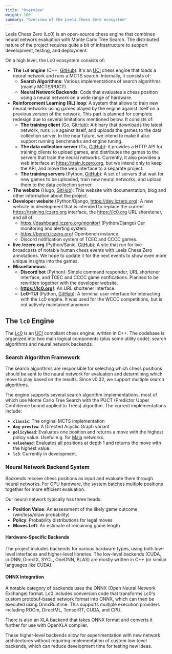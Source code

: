 ```yaml
---
title: "Overview"
weight: 100
summary: "Overview of the Leela Chess Zero ecosystem"
---
```


Leela Chess Zero (Lc0) is an open-source chess engine that combines neural
network evaluation with Monte Carlo Tree Search. The distributed nature of the
project requires quite a bit of infrastructure to support development, testing,
and deployment.

On a high level, the Lc0 ecosystem consists of:

* **The `lc0` engine** (C++, [GitHub](https://github.com/LeelaChessZero/lc0)):
  It's an [UCI](https://en.wikipedia.org/wiki/Universal_Chess_Interface) chess
  engine that loads a neural network and runs a MCTS search. Internally, it
  consists of:
  * **Search Algorithms**: Various implementations of search algorithms (mainly
    MCTS/PUCT).
  * **Neural Network Backends**: Code that evaluates a chess position using a
    neural network on a wide range of hardware.
* **Reinforcement Learning (RL) loop**: A system that allows to train new neural
  networks using games played by the engine against itself on a previous version
  of the network. This part is planned for complete redesign due to several
  limitations mentioned below. It consists of:
  * **The training client** (Go,
    [GitHub](https://github.com/LeelaChessZero/lczero-client)): A binary that
    downloads the latest network, runs `lc0` against itself, and uploads the
    games to the data collection server. In the near future, we intend to make
    it also support running benchmarks and engine tuning.
  * **The data collection server** (Go,
    [GitHub](https://github.com/LeelaChessZero/lczero-server)): it provides a
    HTTP API for training clients to upload games, and distributes the games
    to the servers that train the neural networks. Currently, it also provides
    a web interface at <https://train.lczero.org>, but we intend only to keep
    the API, and move the web interface to a separate project.
  * **The training servers** (Python,
    [GitHub](https://github.com/LeelaChessZero/lczero-training)): A set of
    servers that wait for new games to be uploaded, train new neural networks,
    and upload them to the data collection server.
* **The website** (Hugo,
  [GitHub](https://github.com/LeelaChessZero/lczero.org)): This website with
  documentation, blog and other information about the project.
* **Developer website** (Python/Django, <https://dev.lczero.org>): A new website
  in development that is intended to replace the current
  <https://training.lczero.org> interface, the <https://lc0.org> URL shoretener,
  and all of:
  * <https://dashboard.lczero.org/monitor/> (Python/Django) Our monitoring and
    alerting system.
  * <https://bench.lczero.org/> Openbench instance.
  * Discord notification system of TCEC and CCCC games.
* **live.lczero.org** (Python/Sanic,
  [GitHub](https://github.com/LeelaChessZero/lczero-live)): A site that run for
  live broadcasts of notable human chess events with Leela Chess Zero
  annotations. We hope to update it for the next events to show even more unique
  insights into the games.
* **Miscellaneous**:
  * **Discord bot** (Python): Simple command responder, URL shortener interface,
    and TCEC and CCCC game notifications. Planned to be rewritten together with
    the developer website.
  * **https://lc0.org/**: An URL shortener interface.
  * **Lc0-TUI** (Python, [GitHub](https://github.com/LeelaChessZero/lc0-tui)): A
    terminal user interface for interacting with the Lc0 engine. It was used for
    the WCCC competitions, but is not actively maintained anymore.

## The `lc0` Engine

The [Lc0](https://github.com/LeelaChessZero/lc0/) is an
[UCI](https://en.wikipedia.org/wiki/Universal_Chess_Interface) compliant chess
engine, written in C++. The codebase is organized into two main logical
components (plus some utility code): search algorithms and neural network
backends.

### Search Algorithm Framework

The search algorithms are responsible for selecting which chess positions should
be sent to the neural network for evaluation and determining which move to play
based on the results. Since v0.32, we support multiple search algorithms.

The engine supports several search algorithm implementations, most of which use
Monte Carlo Tree Search with the PUCT (Predictor Upper Confidence bound applied
to Trees) algorithm. The current implementations include:

* **`classic`**: The original MCTS implementation
* **`dag-preview`**: A Directed Acyclic Graph variant
* **`policyhead`**: Evaluates one position and returns a move with the highest
  policy value. Useful e.g. for [Maia](https://www.maiachess.com) networks.
* **`valuehead`**: Evaluates all positions at depth 1 and returns the move with
  the highest value.
* **`lc3`**: Currently in development.

### Neural Network Backend System

Backends receive chess positions as input and evaluate them through neural
networks. For GPU hardware, the system batches multiple positions together for
more efficient evaluation.

Our neural network typically has three heads:

* **Position Value**: An assessment of the likely game outcome (win/loss/draw
  probability)
* **Policy**: Probability distributions for legal moves
* **Moves Left**: An estimate of remaining game length

#### Hardware-Specific Backends

The project includes backends for various hardware types, using both low-level
interfaces and higher-level libraries. The low-level backends (CUDA, cuDNN,
DirectX, SYCL, OneDNN, BLAS) are mostly written in C++ (or similar languages
like CUDA).

#### ONNX Integration

A notable category of backends uses the ONNX (Open Neural Network Exchange)
format. Lc0 includes conversion code that transforms Lc0's custom protobuf-based
network format into ONNX, which can then be executed using OnnxRuntime. This
supports multiple execution providers including ROCm, DirectML, TensorRT, CUDA,
and CPU.

There is also an XLA backend that takes ONNX format and converts it further for
use with OpenXLA compiler.

These higher-level backends allow for experimentation with new network
architectures without requiring implementation of custom low-level backends,
which can reduce development time for testing new ideas.
